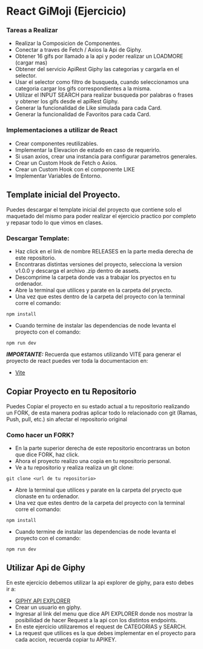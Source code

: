 # React GiMoji (Ejercicio)

### Tareas a Realizar
* Realizar la Composicion de Componentes.
* Conectar a traves de Fetch / Axios la Api de Giphy.
* Obtener 16 gifs por llamado a la api y poder realizar un LOADMORE (cargar mas)
* Obtener del servicio ApiRest Giphy las categorias y cargarla en el selector.
* Usar el selector como filtro de busqueda, cuando seleccionamos una categoria cargar los gifs correspondientes a la misma.
* Utilizar el INPUT SEARCH para realizar busqueda por palabras o frases y obtener los gifs desde el apiRest Giphy.
* Generar la funcionalidad de Like simulada para cada Card.
* Generar la funcionalidad de Favoritos para cada Card.

### Implementaciones a utilizar de React
* Crear componentes reutilizables.
* Implementar la Elevacion de estado en caso de requerirlo.
* Si usan axios, crear una instancia para configurar parametros generales.
* Crear un Custom Hook de Fetch o Axios.
* Crear un Custom Hook con el componente LIKE
* Implementar Variables de Entorno.
  


## Template inicial del Proyecto.

Puedes descargar el template inicial del proyecto que contiene solo el maquetado del mismo para poder realizar el ejercicio practico por completo y repasar todo lo que vimos en clases.

### Descargar Template:
* Haz click en el link de nombre RELEASES en la parte media derecha de este repositorio.
* Encontraras distintas versiones del proyecto, selecciona la version v1.0.0 y descarga el archivo .zip dentro de assets.
* Descomprime la carpeta donde vas a trabajar los pryectos en tu ordenador.
* Abre la terminal que utilices y parate en la carpeta del pryecto.
* Una vez que estes dentro de la carpeta del proyecto con la terminal corre el comando:
 ```
npm install
```

* Cuando termine de instalar las dependencias de node levanta el proyecto con el comando:
```
npm run dev
```

***IMPORTANTE:*** Recuerda que estamos utilizando VITE para generar el proyecto de react puedes ver toda la documentacion en:
* [Vite](https://vitejs.dev/guide/)

  

## Copiar Proyecto en tu Repositorio
Puedes Copiar el proyecto en su estado actual a tu repositorio realizando un FORK, de esta manera podras aplicar todo lo relacionado con git (Ramas, Push, pull, etc.) sin afectar el repositorio original

### Como hacer un FORK?
* En la parte superior derecha de este repositorio encontraras un boton que dice FORK, haz click.
* Ahora el proyecto realizo una copia en tu repositorio personal.
* Ve a tu repositorio y realiza realiza un git clone:
```
git clone <url de tu repositorio>
```

* Abre la terminal que utilices y parate en la carpeta del pryecto que clonaste en tu ordenador.
* Una vez que estes dentro de la carpeta del proyecto con la terminal corre el comando:
 ```
npm install
```

* Cuando termine de instalar las dependencias de node levanta el proyecto con el comando:
```
npm run dev
```

## Utilizar Api de Giphy
En este ejercicio debemos utilizar la api explorer de giphy, para esto debes ir a:
* [GIPHY API EXPLORER](https://developers.giphy.com/)
* Crear un usuario en giphy.
* Ingresar al link del menu que dice API EXPLORER donde nos mostrar la posibilidad de hacer Request a la api con los distintos endpoints.
* En este ejercicio utilizaremos el request de CATEGORIAS y SEARCH.
* La request que utilices es la que debes implementar en el proyecto para cada accion, recuerda copiar tu APIKEY.
    


